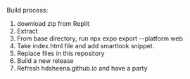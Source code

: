Build process:
1. download zip from Replit
2. Extract
3. From base directory, run npx expo export --platform web
4. Take index.html file and add smartlook snippet.
5. Replace files in this repository
6. Build a new release
7. Refresh hdsheena.github.io and have a party
